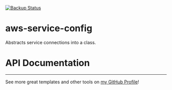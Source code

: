 [![Backup Status](https://cloudback.it/badge/VeteranCrowd/aws-service-config)](https://cloudback.it)

# aws-service-config

Abstracts service connections into a class.

# API Documentation


---

See more great templates and other tools on
[my GitHub Profile](https://github.com/karmaniverous)!
